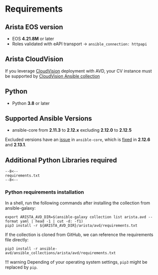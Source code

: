 # Requirements

## Arista EOS version

- EOS __4.21.8M__ or later
- Roles validated with eAPI transport -> `ansible_connection: httpapi`

## Arista CloudVision

If you leverage [CloudVision](https://www.arista.com/en/products/eos/eos-cloudvision) deployment with AVD, your CV instance must be supported by [CloudVision Ansible collection](https://cvp.avd.sh/)

## Python

- Python __3.8__ or later

## Supported Ansible Versions

- ansible-core from __2.11.3__ to __2.12.x__ excluding __2.12.0__ to __2.12.5__

Excluded versions have an [issue](## "plugin loader will now load config data for plugin by name instead of by file to avoid issues with the same file being loaded under different names (Fully-Qualified-Collection-Name + short-name).")
in `ansible-core`, which is [fixed](https://github.com/ansible/ansible/blob/v2.12.6/changelogs/CHANGELOG-v2.12.rst#bugfixes)
in __2.12.6__ and __2.13.1__.

## Additional Python Libraries required

```pip
--8<--
requirements.txt
--8<--
```

### Python requirements installation

In a shell, run the following commands after installing the collection from ansible-galaxy:

```shell
export ARISTA_AVD_DIR=$(ansible-galaxy collection list arista.avd --format yaml | head -1 | cut -d: -f1)
pip3 install -r ${ARISTA_AVD_DIR}/arista/avd/requirements.txt
```

If the collection is cloned from GitHub, we can reference the requirements file directly:

```shell
pip3 install -r ansible-avd/ansible_collections/arista/avd/requirements.txt
```

!!! warning
    Depending of your operating system settings, `pip3` might be replaced by `pip`.
